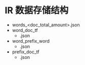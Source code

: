 # IR 数据存储结构

- words_<doc_total_amount>.json
- word_doc_tf
    - <word>.json
- word_prefix_word
    - <word>.json
- prefix_doc_tf
    - <prefix>.json
